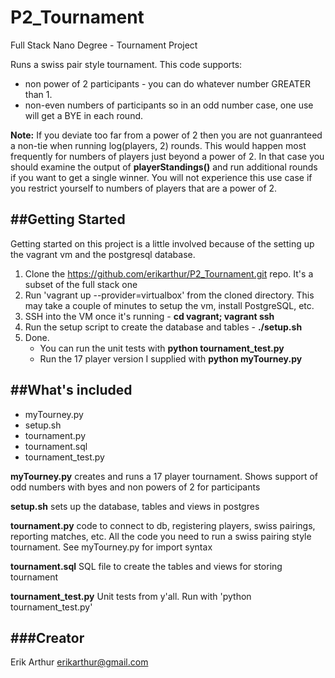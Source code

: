 # P2_Tournament
Full Stack Nano Degree - Tournament Project

Runs a swiss pair style tournament.  This code supports:
* non power of 2 participants - you can do whatever number GREATER than 1.
* non-even numbers of participants so in an odd number case, one use will get a BYE in each round.

**Note:**  If you deviate too far from a power of 2 then you are not guanranteed a non-tie when running log(players, 2) rounds.  This would happen most frequently for numbers of players just beyond a power of 2.  In that case you should examine the output of **playerStandings()** and run additional rounds if you want to get a single winner.  You will not experience this use case if you restrict yourself to numbers of players that are a power of 2.

##Getting Started
---
Getting started on this project is a little involved because of the setting up the vagrant vm and the postgresql database.

1. Clone the https://github.com/erikarthur/P2_Tournament.git repo.  It's a subset of the full stack one
2. Run 'vagrant up --provider=virtualbox' from the cloned directory. This may take a couple of minutes to setup the vm, install PostgreSQL, etc.
3. SSH into the VM once it's running - **cd vagrant; vagrant ssh**
4. Run the setup script to create the database and tables - **./setup.sh**
5. Done.  
	* You can run the unit tests with **python tournament_test.py**
	* Run the 17 player version I supplied with **python myTourney.py**

##What's included
---
+ myTourney.py  
+ setup.sh
+ tournament.py   
+ tournament.sql
+ tournament_test.py

**myTourney.py** 
    creates and runs a 17 player tournament.  Shows support of odd numbers with byes and non powers of 2 for participants

**setup.sh** 
    sets up the database, tables and views in postgres

**tournament.py**
	code to connect to db, registering players, swiss pairings, reporting matches, etc.  All the code you need to run a swiss pairing style tournament.  See myTourney.py for import syntax

**tournament.sql**
	SQL file to create the tables and views for storing tournament

**tournament_test.py**
	Unit tests from y'all.  Run with 'python tournament_test.py'


###Creator
------------------------
Erik Arthur
erikarthur@gmail.com


